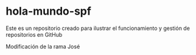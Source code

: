 # hola-mundo-spf
Este es un repositorio creado para ilustrar el funcionamiento y gestión de repositorios en GitHub

Modificación de la rama José
